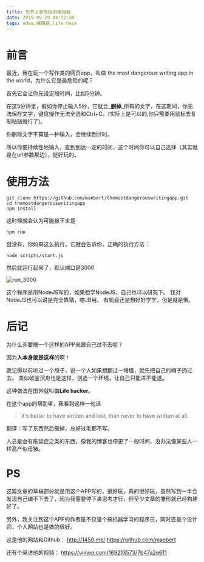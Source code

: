 ```yaml
---
title: 世界上最危险的编辑器
date: 2019-09-29 04:12:30
tags: mdwa,编辑器,life-hack
---
```


# 前言

最近，我在玩一个写作类的网页app，叫做 the most dangerous writing app in the world，为什么它是最危险的呢？

首先它会让你先设定段时间，比如5分钟。

在这5分钟里，假如你停止输入5秒，它就会_**删掉**_所有的文字，在这期间，你无法保存文字，键盘操作无法全选和Ctrl+C。(实际上是可以的,你只需要用鼠标去复制粘贴就行了)。

你删除文字不算是一种输入，会继续倒计时。

所以你要持续性地输入，直到到达一定的时间，这个时间你可以自己选择（其实就是在url参数那边），挺好玩的。

# 使用方法

```shell
git clone https://github.com/maebert/themostdangerouswritingapp.git
cd themostdangerouswritingapp
npm install
```

这时候就会认为可能接下来是
```shell
npm run
```
但没有，你如果这么执行，它就会告诉你，正确的执行方法：

```shell
node scripts/start.js
```
然后就运行起来了，默认端口是3000

![run_3000](run_3000.png)

这个程序是用NodeJS写的，如果想学NodeJS，自己也可以研究下。
我对NodeJS也可以说是完全靠猜，瞎JB用。
有机会还是想好好学学，但是就是懒。


# 后记

为什么非要搞一个这样的APP来跟自己过不去呢？

因为**人本身就是这样**的啊！

我记得以前听过一个段子，说一个人如果想翻过一堵墙，就先把自己的帽子扔过去。
类似破釜沉舟也是这样，创造一个环境，让自己只能进不能退。

这种做法在国外就叫做**Life hacker**。

在这个app的帮助里，我看到这样一句话

> it's better to have written and lost, than never to have written at all.

翻译：写了东西然后删掉，总好过毛都不写。

人总是会有拖延症之类的东西，像我的博客也停更了一段时间，没办法像某些人一样高产似母猪。


# PS

这篇文章的草稿部分就是用这个APP写的，很好玩，真的很好玩，虽然写到一半会发现自己编不下去了，因为我需要停下来思考才行，但至少文章的雏形就已经构建好了。

另外，我关注到这个APP的作者是不仅是个搞机器学习的程序员，同时还是个设计师，个人网站也是做的很好。

这是他的网站和Github：
http://1450.me/
https://github.com/maebert

还有个采访他的视频：
https://vimeo.com/169213573/7b47a2e611
